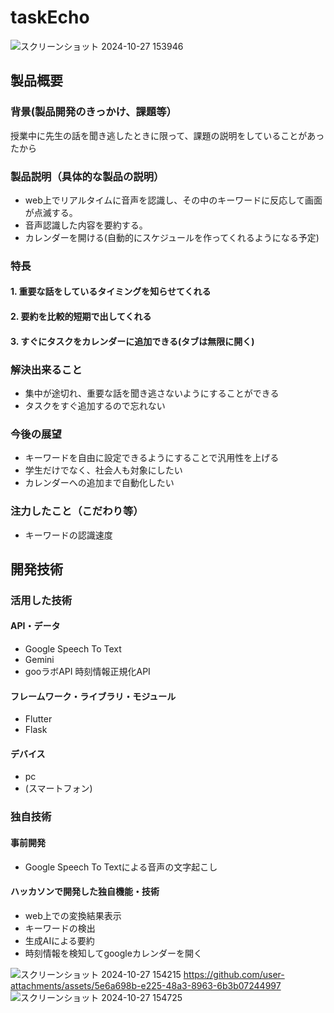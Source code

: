 # taskEcho
![スクリーンショット 2024-10-27 153946](https://github.com/user-attachments/assets/a714b55f-b60f-42c5-acea-a43efaea4d0f)
## 製品概要
### 背景(製品開発のきっかけ、課題等）
授業中に先生の話を聞き逃したときに限って、課題の説明をしていることがあったから

### 製品説明（具体的な製品の説明）
- web上でリアルタイムに音声を認識し、その中のキーワードに反応して画面が点滅する。
- 音声認識した内容を要約する。
- カレンダーを開ける(自動的にスケジュールを作ってくれるようになる予定)
  
### 特長
#### 1. 重要な話をしているタイミングを知らせてくれる
#### 2. 要約を比較的短期で出してくれる
#### 3. すぐにタスクをカレンダーに追加できる(タブは無限に開く)

### 解決出来ること
* 集中が途切れ、重要な話を聞き逃さないようにすることができる
* タスクをすぐ追加するので忘れない
### 今後の展望
* キーワードを自由に設定できるようにすることで汎用性を上げる
* 学生だけでなく、社会人も対象にしたい
* カレンダーへの追加まで自動化したい
### 注力したこと（こだわり等）
* キーワードの認識速度

## 開発技術
### 活用した技術
#### API・データ
* Google Speech To Text
* Gemini
* gooラボAPI 時刻情報正規化API

#### フレームワーク・ライブラリ・モジュール
* Flutter
* Flask

#### デバイス
* pc
* (スマートフォン)

### 独自技術
#### 事前開発
* Google Speech To Textによる音声の文字起こし
#### ハッカソンで開発した独自機能・技術
* web上での変換結果表示
* キーワードの検出
* 生成AIによる要約
* 時刻情報を検知してgoogleカレンダーを開く

![スクリーンショット 2024-10-27 154215](https://github.com/user-attachments/assets/e4765b11-eb7b-4161-9146-571235d7b45f)
https://github.com/user-attachments/assets/5e6a698b-e225-48a3-8963-6b3b07244997
![スクリーンショット 2024-10-27 154725](https://github.com/user-attachments/assets/4bf3d188-9205-496d-9608-0c2dd1ac0f09)
